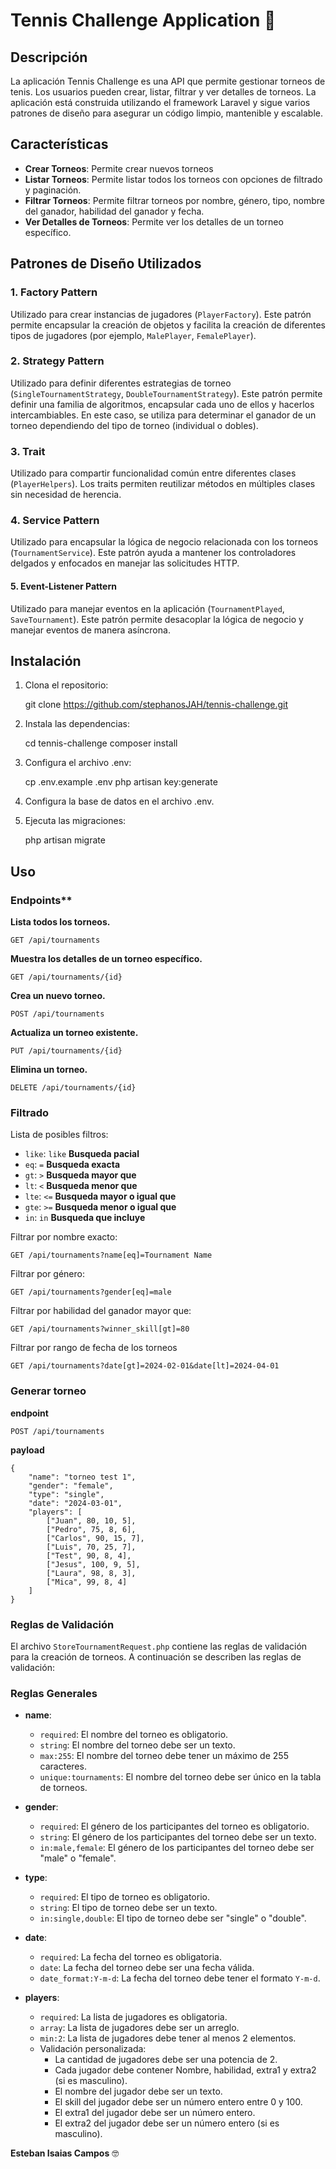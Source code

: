 # Tennis Challenge Application :tada:

## Descripción

La aplicación Tennis Challenge es una API que permite gestionar torneos de tenis. Los usuarios pueden crear, listar, filtrar y ver detalles de torneos. La aplicación está construida utilizando el framework Laravel y sigue varios patrones de diseño para asegurar un código limpio, mantenible y escalable.

## Características

- **Crear Torneos**: Permite crear nuevos torneos
- **Listar Torneos**: Permite listar todos los torneos con opciones de filtrado y paginación.
- **Filtrar Torneos**: Permite filtrar torneos por nombre, género, tipo, nombre del ganador, habilidad del ganador y fecha.
- **Ver Detalles de Torneos**: Permite ver los detalles de un torneo específico.

## Patrones de Diseño Utilizados

### 1. **Factory Pattern**
Utilizado para crear instancias de jugadores (`PlayerFactory`). Este patrón permite encapsular la creación de objetos y facilita la creación de diferentes tipos de jugadores (por ejemplo, `MalePlayer`, `FemalePlayer`).

### 2. **Strategy Pattern**
Utilizado para definir diferentes estrategias de torneo (`SingleTournamentStrategy`, `DoubleTournamentStrategy`). Este patrón permite definir una familia de algoritmos, encapsular cada uno de ellos y hacerlos intercambiables. En este caso, se utiliza para determinar el ganador de un torneo dependiendo del tipo de torneo (individual o dobles).

### 3. **Trait**
Utilizado para compartir funcionalidad común entre diferentes clases (`PlayerHelpers`). Los traits permiten reutilizar métodos en múltiples clases sin necesidad de herencia.

### 4. **Service Pattern**
Utilizado para encapsular la lógica de negocio relacionada con los torneos (`TournamentService`). Este patrón ayuda a mantener los controladores delgados y enfocados en manejar las solicitudes HTTP.

#### 5. **Event-Listener Pattern**
Utilizado para manejar eventos en la aplicación (`TournamentPlayed`, `SaveTournament`). Este patrón permite desacoplar la lógica de negocio y manejar eventos de manera asíncrona.

## Instalación

1. Clona el repositorio:

   git clone https://github.com/stephanosJAH/tennis-challenge.git

2. Instala las dependencias:

	cd tennis-challenge
	composer install

3. Configura el archivo .env:

	cp .env.example .env
	php artisan key:generate

4. Configura la base de datos en el archivo .env.

5. Ejecuta las migraciones:

	php artisan migrate

## Uso

### Endpoints**

**Lista todos los torneos.**

	GET /api/tournaments

**Muestra los detalles de un torneo específico.**

	GET /api/tournaments/{id}

**Crea un nuevo torneo.**

	POST /api/tournaments

**Actualiza un torneo existente.**

	PUT /api/tournaments/{id}

**Elimina un torneo.**

	DELETE /api/tournaments/{id}

### Filtrado

Lista de posibles filtros:

- `like`: `like` **Busqueda pacial**
- `eq`: `=`	**Busqueda exacta**
- `gt`: `>` **Busqueda mayor que**
- `lt`: `<` **Busqueda menor que**
- `lte`: `<=` **Busqueda mayor o igual que**
- `gte`: `>=` **Busqueda menor o igual que**
- `in`: `in` **Busqueda que incluye**

Filtrar por nombre exacto:

	GET /api/tournaments?name[eq]=Tournament Name

Filtrar por género:

	GET /api/tournaments?gender[eq]=male

Filtrar por habilidad del ganador mayor que:

	GET /api/tournaments?winner_skill[gt]=80

Filtrar por rango de fecha de los torneos

	GET /api/tournaments?date[gt]=2024-02-01&date[lt]=2024-04-01

### Generar torneo

**endpoint**

	POST /api/tournaments

**payload**

```
{
	"name": "torneo test 1",
	"gender": "female",
	"type": "single",
	"date": "2024-03-01",
	"players": [
		["Juan", 80, 10, 5],
		["Pedro", 75, 8, 6],
		["Carlos", 90, 15, 7],
		["Luis", 70, 25, 7],
		["Test", 90, 8, 4],
		["Jesus", 100, 9, 5],
		["Laura", 98, 8, 3],
		["Mica", 99, 8, 4]
	]
}
```

### Reglas de Validación

El archivo `StoreTournamentRequest.php` contiene las reglas de validación para la creación de torneos. A continuación se describen las reglas de validación:

### Reglas Generales

- **name**: 
  - `required`: El nombre del torneo es obligatorio.
  - `string`: El nombre del torneo debe ser un texto.
  - `max:255`: El nombre del torneo debe tener un máximo de 255 caracteres.
  - `unique:tournaments`: El nombre del torneo debe ser único en la tabla de torneos.

- **gender**: 
  - `required`: El género de los participantes del torneo es obligatorio.
  - `string`: El género de los participantes del torneo debe ser un texto.
  - `in:male,female`: El género de los participantes del torneo debe ser "male" o "female".

- **type**: 
  - `required`: El tipo de torneo es obligatorio.
  - `string`: El tipo de torneo debe ser un texto.
  - `in:single,double`: El tipo de torneo debe ser "single" o "double".

- **date**: 
  - `required`: La fecha del torneo es obligatoria.
  - `date`: La fecha del torneo debe ser una fecha válida.
  - `date_format:Y-m-d`: La fecha del torneo debe tener el formato `Y-m-d`.

- **players**: 
  - `required`: La lista de jugadores es obligatoria.
  - `array`: La lista de jugadores debe ser un arreglo.
  - `min:2`: La lista de jugadores debe tener al menos 2 elementos.
  - Validación personalizada:
    - La cantidad de jugadores debe ser una potencia de 2.
    - Cada jugador debe contener Nombre, habilidad, extra1 y extra2 (si es masculino).
    - El nombre del jugador debe ser un texto.
    - El skill del jugador debe ser un número entero entre 0 y 100.
    - El extra1 del jugador debe ser un número entero.
    - El extra2 del jugador debe ser un número entero (si es masculino).


**Esteban Isaias Campos**
🤓